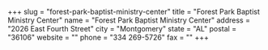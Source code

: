 +++
slug = "forest-park-baptist-ministry-center"
title = "Forest Park Baptist Ministry Center"
name = "Forest Park Baptist Ministry Center"
address = "2026 East Fourth Street"
city = "Montgomery"
state = "AL"
postal = "36106"
website = ""
phone = "334 269-5726"
fax = ""
+++
